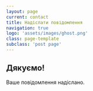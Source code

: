 ```yaml
---
layout: page
current: contact
title: Надіслати повідомлення
navigation: true
logo: 'assets/images/ghost.png'
class: page-template
subclass: 'post page'
---
```


## Дякуємо!

Ваше повідомлення надіслано.

